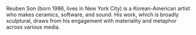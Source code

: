 Reuben Son (born 1986, lives in New York City) is a Korean-American artist who makes ceramics, software, and sound. 
His work, which is broadly sculptural, draws from his engagement with materiality and metaphor across various media.
<!-- He is a longtime collaborator with Eli Keszler, whom he has worked with on installations, performances, and recordings since 2011. -->